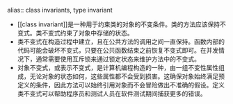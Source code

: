 alias:: class invariants, type invariant

- [[class invariant]]是一种用于约束类的对象的不变条件。类的方法应该保持不变式。类不变式约束了对象中存储的状态。
- 类不变式在构造过程中建立，且在公共方法的调用之间一直保持。函数内部的代码可能会破坏不变式，只要在公共函数结束之前恢复不变式即可。在并发情况下，通常需要使用互斥锁来通过锁定状态来维护方法中的不变式。
- 对象不变式，或表示不变式，是计算机编程构造的一种，由一组不变性属性组成，无论对象的状态如何，这些属性都不会受到损害。这确保对象始终满足预定义的条件，因此方法可以始终引用对象而不会冒险做出不准确的假设。定义类不变式可以帮助程序员和测试人员在软件测试期间捕获更多的错误。